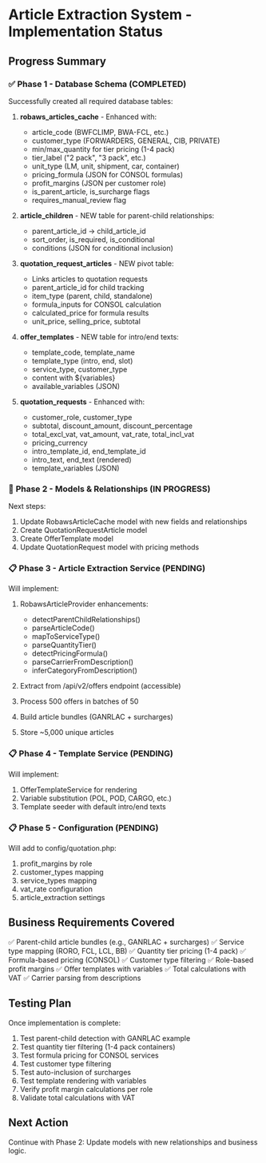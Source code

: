 # Article Extraction System - Implementation Status

## Progress Summary

### ✅ **Phase 1 - Database Schema (COMPLETED)**

Successfully created all required database tables:

1. **robaws_articles_cache** - Enhanced with:
   - article_code (BWFCLIMP, BWA-FCL, etc.)
   - customer_type (FORWARDERS, GENERAL, CIB, PRIVATE)
   - min/max_quantity for tier pricing (1-4 pack)
   - tier_label ("2 pack", "3 pack", etc.)
   - unit_type (LM, unit, shipment, car, container)
   - pricing_formula (JSON for CONSOL formulas)
   - profit_margins (JSON per customer role)
   - is_parent_article, is_surcharge flags
   - requires_manual_review flag

2. **article_children** - NEW table for parent-child relationships:
   - parent_article_id → child_article_id
   - sort_order, is_required, is_conditional
   - conditions (JSON for conditional inclusion)

3. **quotation_request_articles** - NEW pivot table:
   - Links articles to quotation requests
   - parent_article_id for child tracking
   - item_type (parent, child, standalone)
   - formula_inputs for CONSOL calculation
   - calculated_price for formula results
   - unit_price, selling_price, subtotal

4. **offer_templates** - NEW table for intro/end texts:
   - template_code, template_name
   - template_type (intro, end, slot)
   - service_type, customer_type
   - content with ${variables}
   - available_variables (JSON)

5. **quotation_requests** - Enhanced with:
   - customer_role, customer_type
   - subtotal, discount_amount, discount_percentage
   - total_excl_vat, vat_amount, vat_rate, total_incl_vat
   - pricing_currency
   - intro_template_id, end_template_id
   - intro_text, end_text (rendered)
   - template_variables (JSON)

### 🚧 **Phase 2 - Models & Relationships (IN PROGRESS)**

Next steps:
1. Update RobawsArticleCache model with new fields and relationships
2. Create QuotationRequestArticle model
3. Create OfferTemplate model
4. Update QuotationRequest model with pricing methods

### 📋 **Phase 3 - Article Extraction Service (PENDING)**

Will implement:
1. RobawsArticleProvider enhancements:
   - detectParentChildRelationships()
   - parseArticleCode()
   - mapToServiceType()
   - parseQuantityTier()
   - detectPricingFormula()
   - parseCarrierFromDescription()
   - inferCategoryFromDescription()

2. Extract from /api/v2/offers endpoint (accessible)
3. Process 500 offers in batches of 50
4. Build article bundles (GANRLAC + surcharges)
5. Store ~5,000 unique articles

### 📋 **Phase 4 - Template Service (PENDING)**

Will implement:
1. OfferTemplateService for rendering
2. Variable substitution (POL, POD, CARGO, etc.)
3. Template seeder with default intro/end texts

### 📋 **Phase 5 - Configuration (PENDING)**

Will add to config/quotation.php:
1. profit_margins by role
2. customer_types mapping
3. service_types mapping
4. vat_rate configuration
5. article_extraction settings

## Business Requirements Covered

✅ Parent-child article bundles (e.g., GANRLAC + surcharges)
✅ Service type mapping (RORO, FCL, LCL, BB)
✅ Quantity tier pricing (1-4 pack)
✅ Formula-based pricing (CONSOL)
✅ Customer type filtering
✅ Role-based profit margins
✅ Offer templates with variables
✅ Total calculations with VAT
✅ Carrier parsing from descriptions

## Testing Plan

Once implementation is complete:
1. Test parent-child detection with GANRLAC example
2. Test quantity tier filtering (1-4 pack containers)
3. Test formula pricing for CONSOL services
4. Test customer type filtering
5. Test auto-inclusion of surcharges
6. Test template rendering with variables
7. Verify profit margin calculations per role
8. Validate total calculations with VAT

## Next Action

Continue with Phase 2: Update models with new relationships and business logic.

